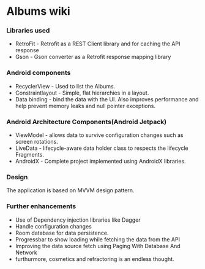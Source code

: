 # Albums wiki

### Libraries used

* RetroFit - Retrofit as a REST Client library and for caching the API response
* Gson - Gson converter as a Retrofit response mapping library

### Android components

* RecyclerView - Used to list the Albums.
* Constraintlayout - Simple, flat hierarchies in a layout.
* Data binding - bind the data with the UI. Also improves performance and help prevent memory leaks and null pointer exceptions.

### Android Architecture Components(Android Jetpack)

* ViewModel - allows data to survive configuration changes such as screen rotations.
* LiveData - lifecycle-aware data holder class to respects the lifecycle Fragments. 
* AndroidX - Complete project implemented using AndroidX libraries.

### Design

The application is based on MVVM design pattern. 

### Further enhancements

* Use of Dependency injection libraries like Dagger
* Handle configuration changes
* Room database for data persistence.
* Progressbar to show loading while fetching the data from the API
* Improving the data source fetch using Paging With Database And Network
* furthurmore, cosmetics and refractoring is an endless thought.
